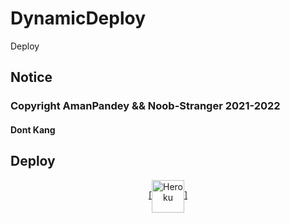# DynamicDeploy

Deploy

## Notice
  ### Copyright AmanPandey && Noob-Stranger 2021-2022
  #### Dont Kang

## Deploy
<p align="center"><a href="https://heroku.com/deploy?template=https://github.com/InternetAmethyst/DynamicDeploy"> [<img align="center" alt="Heroku" width="52px" src="https://www.nicepng.com/png/full/223-2233246_heroku-logo-salesforce-heroku.png" /p>]

  

